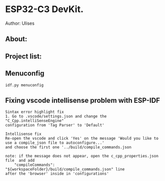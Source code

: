 # ESP32-C3 DevKit. 
Author: Ulises

## About:


## Project list:


## Menuconfig
    idf.py menuconfig
    
## Fixing vscode intellisense problem with ESP-IDF
    Sintax error highlight fix
    1. Go to .vscode/settings.json and change the "C_Cpp.intelliSenseEngine" 
    configuration from 'Tag Parser' to 'Default'
    
    Intellisense fix
    Re-open the vscode and click 'Yes' on the message 'Would you like to use a compile_json file to autoconfigure...'
    and choose the first one '../build/compile_commands.json

    note: if the message does not appear, open the c_cpp_properties.json file  and add
        "compileCommands": "${workspaceFolder}/build/compile_commands.json" line
    after the 'browser' inside in 'configurations'
    


    
